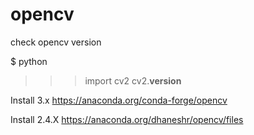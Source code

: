 # opencv

check opencv version

$ python
>>> import cv2
>>> cv2.__version__


Install 3.x
https://anaconda.org/conda-forge/opencv

Install 2.4.X
https://anaconda.org/dhaneshr/opencv/files
